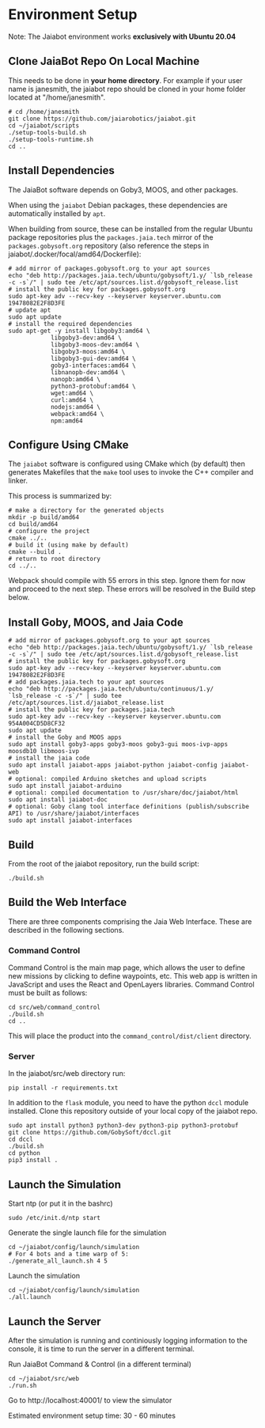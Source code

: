 # Environment Setup

Note: The Jaiabot environment works __exclusively with Ubuntu 20.04__ 

## Clone JaiaBot Repo On Local Machine

This needs to be done in __your home directory__. For example if your user name is janesmith, the jaiabot repo should be cloned in your home folder located at "/home/janesmith".

```
# cd /home/janesmith
git clone https://github.com/jaiarobotics/jaiabot.git
cd ~/jaiabot/scripts
./setup-tools-build.sh
./setup-tools-runtime.sh
cd ..
```

## Install Dependencies

The JaiaBot software depends on Goby3, MOOS, and other packages.

When using the `jaiabot` Debian packages, these dependencies are automatically installed by `apt`.

When building from source, these can be installed from the regular Ubuntu package repositories plus the `packages.jaia.tech` mirror of the `packages.gobysoft.org` repository (also reference the steps in jaiabot/.docker/focal/amd64/Dockerfile):

```
# add mirror of packages.gobysoft.org to your apt sources
echo "deb http://packages.jaia.tech/ubuntu/gobysoft/1.y/ `lsb_release -c -s`/" | sudo tee /etc/apt/sources.list.d/gobysoft_release.list
# install the public key for packages.gobysoft.org
sudo apt-key adv --recv-key --keyserver keyserver.ubuntu.com 19478082E2F8D3FE
# update apt
sudo apt update
# install the required dependencies
sudo apt-get -y install libgoby3:amd64 \
            libgoby3-dev:amd64 \
            libgoby3-moos-dev:amd64 \
            libgoby3-moos:amd64 \
            libgoby3-gui-dev:amd64 \
            goby3-interfaces:amd64 \
            libnanopb-dev:amd64 \
            nanopb:amd64 \
            python3-protobuf:amd64 \
            wget:amd64 \
            curl:amd64 \
            nodejs:amd64 \
            webpack:amd64 \
            npm:amd64
```

## Configure Using CMake

The `jaiabot` software is configured using CMake which (by default) then generates Makefiles that the `make` tool uses to invoke the C++ compiler and linker.

This process is summarized by:

```
# make a directory for the generated objects
mkdir -p build/amd64
cd build/amd64
# configure the project
cmake ../..
# build it (using make by default)
cmake --build .
# return to root directory
cd ../..
```

Webpack should compile with 55 errors in this step. Ignore them for now and proceed to the next step. These errors will be resolved in the Build step below. 

## Install Goby, MOOS, and Jaia Code

```
# add mirror of packages.gobysoft.org to your apt sources
echo "deb http://packages.jaia.tech/ubuntu/gobysoft/1.y/ `lsb_release -c -s`/" | sudo tee /etc/apt/sources.list.d/gobysoft_release.list
# install the public key for packages.gobysoft.org
sudo apt-key adv --recv-key --keyserver keyserver.ubuntu.com 19478082E2F8D3FE
# add packages.jaia.tech to your apt sources
echo "deb http://packages.jaia.tech/ubuntu/continuous/1.y/ `lsb_release -c -s`/" | sudo tee /etc/apt/sources.list.d/jaiabot_release.list
# install the public key for packages.jaia.tech
sudo apt-key adv --recv-key --keyserver keyserver.ubuntu.com 954A004CD5D8CF32
sudo apt update
# install the Goby and MOOS apps
sudo apt install goby3-apps goby3-moos goby3-gui moos-ivp-apps moosdb10 libmoos-ivp
# install the jaia code
sudo apt install jaiabot-apps jaiabot-python jaiabot-config jaiabot-web
# optional: compiled Arduino sketches and upload scripts
sudo apt install jaiabot-arduino
# optional: compiled documentation to /usr/share/doc/jaiabot/html
sudo apt install jaiabot-doc
# optional: Goby clang tool interface definitions (publish/subscribe API) to /usr/share/jaiabot/interfaces
sudo apt install jaiabot-interfaces
```

## Build

From the root of the jaiabot repository, run the build script:

```
./build.sh
```

## Build the Web Interface

There are three components comprising the Jaia Web Interface.  These are described in the following sections.

### Command Control

Command Control is the main map page, which allows the user to define new missions by clicking to define waypoints, etc.  This web app is written in JavaScript and uses the React and OpenLayers libraries.  Command Control must be built as follows:

```
cd src/web/command_control
./build.sh
cd ..
```

This will place the product into the `command_control/dist/client` directory.

### Server

In the jaiabot/src/web directory run:

```
pip install -r requirements.txt
```

In addition to the `flask` module, you need to have the python `dccl` module installed. Clone this repository outside of your local copy of the jaiabot repo.

```
sudo apt install python3 python3-dev python3-pip python3-protobuf
git clone https://github.com/GobySoft/dccl.git
cd dccl
./build.sh
cd python
pip3 install .
```

## Launch the Simulation

Start ntp (or put it in the bashrc)

```
sudo /etc/init.d/ntp start
```

Generate the single launch file for the simulation

```
cd ~/jaiabot/config/launch/simulation
# For 4 bots and a time warp of 5:
./generate_all_launch.sh 4 5
```

Launch the simulation

```
cd ~/jaiabot/config/launch/simulation
./all.launch
```

## Launch the Server

After the simulation is running and continiously logging information to the console, it is time to run the server in a different terminal.

Run JaiaBot Command & Control (in a different terminal)

```
cd ~/jaiabot/src/web
./run.sh
```

Go to http://localhost:40001/ to view the simulator

Estimated environment setup time: 30 - 60 minutes
